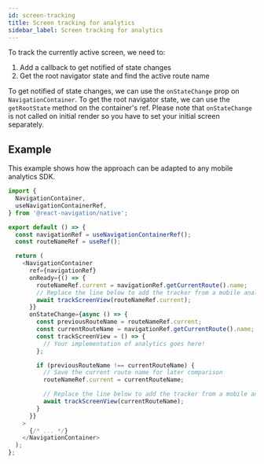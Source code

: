 ```yaml
---
id: screen-tracking
title: Screen tracking for analytics
sidebar_label: Screen tracking for analytics
---
```


To track the currently active screen, we need to:

1. Add a callback to get notified of state changes
2. Get the root navigator state and find the active route name

To get notified of state changes, we can use the `onStateChange` prop on `NavigationContainer`. To get the root navigator state, we can use the `getRootState` method on the container's ref. Please note that `onStateChange` is not called on initial render so you have to set your initial screen separately.

## Example

This example shows how the approach can be adapted to any mobile analytics SDK.

<samp id="screen-tracking-for-analytics" />

```js
import {
  NavigationContainer,
  useNavigationContainerRef,
} from '@react-navigation/native';

export default () => {
  const navigationRef = useNavigationContainerRef();
  const routeNameRef = useRef();

  return (
    <NavigationContainer
      ref={navigationRef}
      onReady={() => {
        routeNameRef.current = navigationRef.getCurrentRoute().name;
        // Replace the line below to add the tracker from a mobile analytics SDK
        await trackScreenView(routeNameRef.current);
      }}
      onStateChange={async () => {
        const previousRouteName = routeNameRef.current;
        const currentRouteName = navigationRef.getCurrentRoute().name;
        const trackScreenView = () => {
          // Your implementation of analytics goes here!
        };

        if (previousRouteName !== currentRouteName) {
          // Save the current route name for later comparison
          routeNameRef.current = currentRouteName;

          // Replace the line below to add the tracker from a mobile analytics SDK
          await trackScreenView(currentRouteName);
        }
      }}
    >
      {/* ... */}
    </NavigationContainer>
  );
};
```
